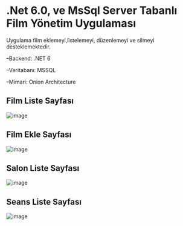# .Net 6.0, ve MsSql Server Tabanlı Film Yönetim Uygulaması

Uygulama film eklemeyi,listelemeyi, düzenlemeyi ve silmeyi
desteklemektedir.

–Backend: .NET 6 

–Veritabanı: MSSQL

–Mimari: Onion Architecture

## Film Liste Sayfası
![image](https://user-images.githubusercontent.com/92461836/217815635-0f2c65e2-433c-41ea-b4b1-c4f091c38559.png)
## Film Ekle Sayfası
![image](https://user-images.githubusercontent.com/92461836/217815917-67fcceb3-7a29-424c-b7f4-1d65522e2f96.png)
## Salon Liste Sayfası
![image](https://user-images.githubusercontent.com/92461836/217816086-b52b9bbf-ad33-465f-a963-3c7d88f483a6.png)
## Seans Liste Sayfası
![image](https://user-images.githubusercontent.com/92461836/217816465-0a60337d-98d6-465d-ac5f-883ca7bb0163.png)

